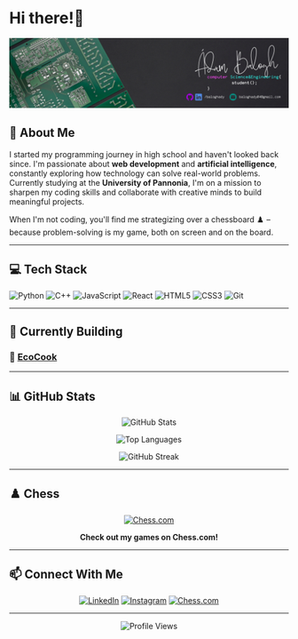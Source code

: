 # Hi there!👋

![Banner](./banner.png)

## 🚀 About Me

I started my programming journey in high school and haven't looked back since. I'm passionate about **web development** and **artificial intelligence**, constantly exploring how technology can solve real-world problems. Currently studying at the **University of Pannonia**, I'm on a mission to sharpen my coding skills and collaborate with creative minds to build meaningful projects.

When I'm not coding, you'll find me strategizing over a chessboard ♟️ – because problem-solving is my game, both on screen and on the board.

---

## 💻 Tech Stack

![Python](https://img.shields.io/badge/Python-3776AB?style=for-the-badge&logo=python&logoColor=white)
![C++](https://img.shields.io/badge/C++-00599C?style=for-the-badge&logo=cplusplus&logoColor=white)
![JavaScript](https://img.shields.io/badge/JavaScript-F7DF1E?style=for-the-badge&logo=javascript&logoColor=black)
![React](https://img.shields.io/badge/React-61DAFB?style=for-the-badge&logo=react&logoColor=black)
![HTML5](https://img.shields.io/badge/HTML5-E34F26?style=for-the-badge&logo=html5&logoColor=white)
![CSS3](https://img.shields.io/badge/CSS3-1572B6?style=for-the-badge&logo=css3&logoColor=white)
![Git](https://img.shields.io/badge/Git-F05032?style=for-the-badge&logo=git&logoColor=white)

---

## 🌱 Currently Building

### 🍳 [**EcoCook**](https://github.com/baloghady/ecocook)

---

## 📊 GitHub Stats

<div align="center">
  
![GitHub Stats](https://github-readme-stats.vercel.app/api?username=baloghady&show_icons=true&theme=tokyonight&hide_border=true&count_private=true)

![Top Languages](https://github-readme-stats.vercel.app/api/top-langs/?username=baloghady&layout=compact&theme=tokyonight&hide_border=true)

![GitHub Streak](https://github-readme-streak-stats.herokuapp.com/?user=baloghady&theme=tokyonight&hide_border=true)

</div>

---

## ♟️ Chess

<div align="center">

[![Chess.com](https://img.shields.io/badge/Chess.com-baloghady-success?style=for-the-badge&logo=chess.com&logoColor=white)](https://www.chess.com/member/baloghady)

**Check out my games on Chess.com!**

</div>

---

## 📫 Connect With Me

<div align="center">

[![LinkedIn](https://img.shields.io/badge/LinkedIn-0A66C2?style=for-the-badge&logo=linkedin&logoColor=white)](https://linkedin.com/in/baloghady)
[![Instagram](https://img.shields.io/badge/Instagram-E4405F?style=for-the-badge&logo=instagram&logoColor=white)](https://instagram.com/baloghady)
[![Chess.com](https://img.shields.io/badge/Chess.com-7FA650?style=for-the-badge&logo=chess.com&logoColor=white)](https://www.chess.com/member/baloghady)

</div>

---

<div align="center">

![Profile Views](https://komarev.com/ghpvc/?username=baloghady&color=blueviolet&style=flat-square)

</div>
